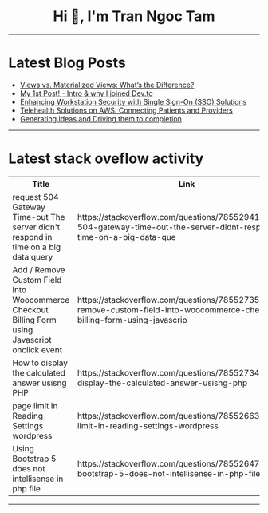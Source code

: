 <h1 align="center">Hi 👋, I'm Tran Ngoc Tam</h1>

---

# Latest Blog Posts 
<!-- BLOG-POST-LIST:START -->
- [Views vs. Materialized Views: What’s the Difference?](https://dev.to/dbvismarketing/views-vs-materialized-views-whats-the-difference-2e5b)
- [My 1st Post! - Intro &amp; why I joined Dev.to](https://dev.to/ryoichihomma/my-1st-post-intro-why-i-joined-devto-ind)
- [Enhancing Workstation Security with Single Sign-On &lpar;SSO&rpar; Solutions](https://dev.to/blogginger/enhancing-workstation-security-with-single-sign-on-sso-solutions-17jb)
- [Telehealth Solutions on AWS: Connecting Patients and Providers](https://dev.to/sidrasaleem296/telehealth-solutions-on-aws-connecting-patients-and-providers-32i3)
- [Generating Ideas and Driving them to completion](https://dev.to/moozzyk/generating-ideas-and-driving-them-to-completion-1l05)
<!-- BLOG-POST-LIST:END -->

---

# Latest stack oveflow activity
<table>
  <tr><th>Title</th><th>Link</th></tr>
  <!-- STACKOVERFLOW:START --><tr><td>request 504 Gateway Time-out The server didn&#39;t respond in time on a big data query</td><td>https://stackoverflow.com/questions/78552941/request-504-gateway-time-out-the-server-didnt-respond-in-time-on-a-big-data-que</td></tr><tr><td>Add / Remove Custom Field into Woocommerce Checkout Billing Form using Javascript onclick event</td><td>https://stackoverflow.com/questions/78552735/add-remove-custom-field-into-woocommerce-checkout-billing-form-using-javascrip</td></tr><tr><td>How to display the calculated answer usisng PHP</td><td>https://stackoverflow.com/questions/78552734/how-to-display-the-calculated-answer-usisng-php</td></tr><tr><td>page limit in Reading Settings wordpress</td><td>https://stackoverflow.com/questions/78552663/page-limit-in-reading-settings-wordpress</td></tr><tr><td>Using Bootstrap 5 does not intellisense in php file</td><td>https://stackoverflow.com/questions/78552647/using-bootstrap-5-does-not-intellisense-in-php-file</td></tr><!-- STACKOVERFLOW:END -->
</table>

---



